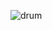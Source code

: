 ![drum](https://github.com/aaadil123/Drum_Game/assets/92225498/ec157045-b9f3-4ee8-906f-76ddb11f11df)
